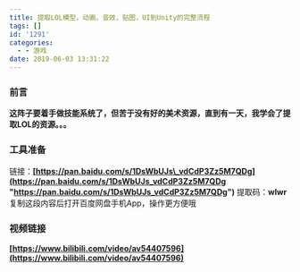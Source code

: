```yaml
---
title: 提取LOL模型，动画，音效，贴图，UI到Unity的完整流程
tags: []
id: '1291'
categories:
  - - 游戏
date: 2019-06-03 13:31:22
---
```


<meta name="referrer" content="no-referrer" />



### 前言

**这阵子要着手做技能系统了，但苦于没有好的美术资源，直到有一天，我学会了提取LOL的资源。。。**

### 工具准备

链接：**[https://pan.baidu.com/s/1DsWbUJs\_vdCdP3Zz5M7QDg](https://pan.baidu.com/s/1DsWbUJs_vdCdP3Zz5M7QDg "https://pan.baidu.com/s/1DsWbUJs_vdCdP3Zz5M7QDg")** 提取码：**wlwr** 复制这段内容后打开百度网盘手机App，操作更方便哦

### 视频链接

**[https://www.bilibili.com/video/av54407596](https://www.bilibili.com/video/av54407596)**